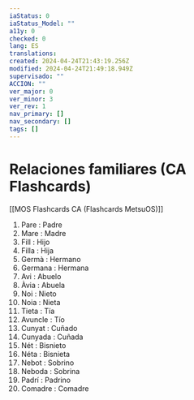 ```yaml
---
iaStatus: 0
iaStatus_Model: ""
a11y: 0
checked: 0
lang: ES
translations: 
created: 2024-04-24T21:43:19.256Z
modified: 2024-04-24T21:49:18.949Z
supervisado: ""
ACCION: ""
ver_major: 0
ver_minor: 3
ver_rev: 1
nav_primary: []
nav_secondary: []
tags: []
---
```

# Relaciones familiares (CA Flashcards)

[[MOS Flashcards CA (Flashcards MetsuOS)]]

1. Pare : Padre
2. Mare : Madre
3. Fill : Hijo
4. Filla : Hija
5. Germà : Hermano
6. Germana : Hermana
7. Avi : Abuelo
8. Àvia : Abuela
9. Noi : Nieto
10. Noia : Nieta
11. Tieta : Tía
12. Avuncle : Tío
13. Cunyat : Cuñado
14. Cunyada : Cuñada
15. Nét : Bisnieto
16. Néta : Bisnieta
17. Nebot : Sobrino
18. Neboda : Sobrina
19. Padrí : Padrino
20. Comadre : Comadre
